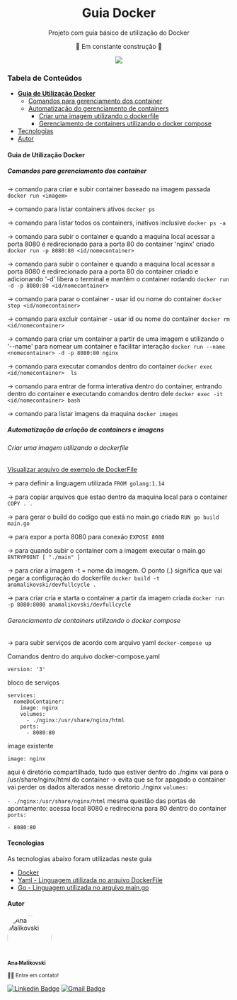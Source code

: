 <h1 align="center">Guia Docker</h1>
<p align="center"> Projeto com guia básico de utilização do Docker </p>
<p align="center"> 🚧  Em constante construção 🚧 </p>
<p align="center"><img src="https://img.shields.io/static/v1?label=Docker&message=Guia&logoColor=white&labelColor=066DA5&color=5a5e60&style=for-the-badge&logo=docker" /></p>

<h3>Tabela de Conteúdos</h3>

- **[Guia de Utilização Docker](#guia)**
  - [Comandos para gerenciamento dos container](#comandos)
  - [Automatização do gerenciamento de containers](#automatizacao)
    - [Criar uma imagem utilizando o dockerfile](#dockerfile)
    - [Gerenciamento de containers utilizando o docker compose](#dockerfile)
- [Tecnologias](#tecnologias)
- [Autor](#autor)

<h4>Guia de Utilização Docker</h4>

<h5 id="comandos">Comandos para gerenciamento dos container</h5>

-> comando para criar e subir container baseado na imagem passada
`docker run <imagem>`

-> comando para listar containers ativos
`docker ps`

-> comando para listar todos os containers, inativos inclusive
`docker ps -a`

-> comando para subir o container e quando a maquina local acessar a porta 8080 é redirecionado para a porta 80 do container 'nginx' criado
`docker run -p 8080:80 <id/nomecontainer>`

-> comando para subir o container e quando a maquina local acessar a porta 8080 é redirecionado para a porta 80 do container criado e adicionando '-d' libera o terminal e mantém o container rodando
`docker run -d -p 8080:80 <id/nomecontainer>`

-> comando para parar o container - usar id ou nome do container
`docker stop <id/nomecontainer>`</id>

-> comando para excluir container - usar id ou nome do container
`docker rm <id/nomecontainer>`</id>

-> comando para criar um container a partir de uma imagem e utilizando o '--name' para nomear um container e facilitar interação
`docker run --name <nomecontainer> -d -p 8080:80 nginx`

-> comando para executar comandos dentro do container
`docker exec  <id/nomecontainer>  ls`</id>

-> comando para entrar de forma interativa dentro do container, entrando dentro do container e executando comandos dentro dele
`docker exec -it  <id/nomecontainer> bash`</id>

-> comando para listar imagens da maquina
`docker images`


<h5 id="automatizacao">Automatização da criação de containers e imagens</h5>

<h6 id="dockerfile">Criar uma imagem utilizando o dockerfile</h6>

<a href="https://github.com/amalikovski/docker/blob/master/Dockerfile">Visualizar arquivo de exemplo de DockerFile</a>

-> para definir a linguagem utilizada
`FROM golang:1.14`

-> para copiar arquivos que estao dentro da maquina local para o container
`COPY . .`

-> para gerar o build do codigo que está no main.go criado
`RUN go build main.go`

-> para expor a porta 8080 para conexão
`EXPOSE 8080`

-> para quando subir o container com a imagem executar o main.go
`ENTRYPOINT [ "./main" ]`

-> para criar a imagem -t = nome da imagem. O ponto (.) significa que vai pegar a configuração do dockerfile
`docker build -t anamalikovski/devfullcycle .`

-> para criar cria e starta o container a partir da imagem criada
`docker run -p 8080:8080 anamalikovski/devfullcycle`

<h6 id="compose">Gerenciamento de containers utilizando o docker compose</h6>

-> para subir serviços de acordo com arquivo yaml
`docker-compose up`

<p>Comandos dentro do arquivo docker-compose.yaml</p>

`version: '3'`

bloco de serviços

```services:nginx:
services: 
  nomeDoContainer:
    image: nginx
    volumes: 
      - ./nginx:/usr/share/nginx/html
    ports: 
      - 8080:80
```

image existente

`image: nginx`

aqui é diretório compartilhado, tudo que estiver dentro do ./nginx vai para o /usr/share/nginx/html do container -> evita que se for apagado o container vai perder os dados alterados nesse diretorio ./nginx
`volumes:`

`- ./nginx:/usr/share/nginx/html`
mesma questão das portas de apontamento: acessa local 8080 e redireciona para 80 dentro do container
`ports:`

`- 8080:80`

<h4 id="tecnologias">Tecnologias </h4>

<p> As tecnologias abaixo foram utilizadas neste guia</p>

<ul><li><a href="https://www.docker.com">Docker</a></li>

<li><a href="https://yaml.org">Yaml - Linguagem utilizada no arquivo DockerFile<a></li>
<li><a href="http://www.golangbr.org">Go - Linguagem utilizada no arquivo main.go</a></li></ul>

<h4 id="autor">Autor </h4>

<a href="https://www.linkedin.com/in/anamalikovski/">
<img style="border-radius: 50%;" src="https://avatars0.githubusercontent.com/u/13136758?s=460&u=0bce9702753d99860cff44fe29aeec36d0a7a437&v=4" width="100px;" alt="Ana Malikovski"/>
<br />
<sub><b>Ana Malikovski</b></sub></a>

<sub>👋🏽 Entre em contato! </sub>

[![Linkedin Badge](https://img.shields.io/badge/-Ana-blue?style=flat-square&logo=Linkedin&logoColor=white&link=https://www.linkedin.com/in/anamalikovski/)](https://www.linkedin.com/in/anamalikovski/)  [![Gmail Badge](https://img.shields.io/badge/-amalikovski@gmail.com-c14438?style=flat-square&logo=Gmail&logoColor=white&link=mailto:amalikovski@gmail.com)](mailto:amalikovski@gmail.com)

